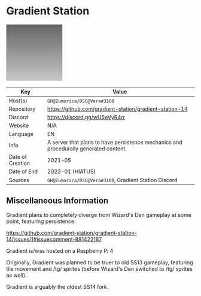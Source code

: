 # Gradient Station

<img src="logo.png" width=150>

| Key  | Value |
| ------------- | ------------- |
| Host(s) | `GH@Zumorica/DSC@Vera#3100` |
| Repository  | https://github.com/gradient-station/gradient-station-14 |
| Discord  | https://discord.gg/wU5eVyR4rr |
| Website | N/A |
| Language | EN |
| Info | A server that plans to have persistence mechanics and procedurally generated content. |
| Date of Creation | 2021-05 |
| Date of End | 2022-01 (HIATUS) |
| Sources | `GH@Zumorica/DSC@Vera#3100`, Gradient Station Discord |

## Miscellaneous Information

Gradient plans to completely diverge from Wizard's Den gameplay at some point, featuring persistence.

https://github.com/gradient-station/gradient-station-14/issues/1#issuecomment-881422187

Gradient is/was hosted on a Raspberry Pi 4

Originally, Gradient was planned to be truer to old SS13 gameplay, featuring tile movement and /tg/ sprites (before Wizard's Den switched to /tg/ sprites as well).

Gradient is arguably the oldest SS14 fork.
